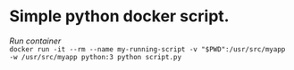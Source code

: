 # Simple python docker script.
*Run container*<br/>
`docker run -it --rm --name my-running-script -v "$PWD":/usr/src/myapp -w /usr/src/myapp python:3 python script.py`
